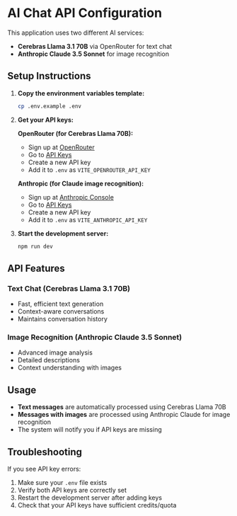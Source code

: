 # AI Chat API Configuration

This application uses two different AI services:
- **Cerebras Llama 3.1 70B** via OpenRouter for text chat
- **Anthropic Claude 3.5 Sonnet** for image recognition

## Setup Instructions

1. **Copy the environment variables template:**
   ```bash
   cp .env.example .env
   ```

2. **Get your API keys:**

   **OpenRouter (for Cerebras Llama 70B):**
   - Sign up at [OpenRouter](https://openrouter.ai)
   - Go to [API Keys](https://openrouter.ai/keys)
   - Create a new API key
   - Add it to `.env` as `VITE_OPENROUTER_API_KEY`

   **Anthropic (for Claude image recognition):**
   - Sign up at [Anthropic Console](https://console.anthropic.com)
   - Go to [API Keys](https://console.anthropic.com/account/keys)
   - Create a new API key
   - Add it to `.env` as `VITE_ANTHROPIC_API_KEY`

3. **Start the development server:**
   ```bash
   npm run dev
   ```

## API Features

### Text Chat (Cerebras Llama 3.1 70B)
- Fast, efficient text generation
- Context-aware conversations
- Maintains conversation history

### Image Recognition (Anthropic Claude 3.5 Sonnet)
- Advanced image analysis
- Detailed descriptions
- Context understanding with images

## Usage

- **Text messages** are automatically processed using Cerebras Llama 70B
- **Messages with images** are processed using Anthropic Claude for image recognition
- The system will notify you if API keys are missing

## Troubleshooting

If you see API key errors:
1. Make sure your `.env` file exists
2. Verify both API keys are correctly set
3. Restart the development server after adding keys
4. Check that your API keys have sufficient credits/quota